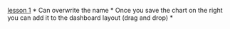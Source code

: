 [lesson 1](https://www.youtube.com/watch?v=UvS7_T9wEwE&t=75s)
    * Can overwrite the name
    * Once you save the chart on the right you can add it to the dashboard layout (drag and drop) 
    * 
